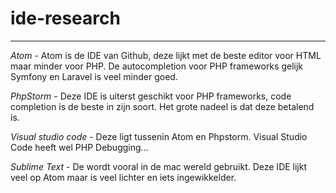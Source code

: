 # ide-research
___

*Atom* - Atom is de IDE van Github, deze lijkt met de beste editor voor HTML 
maar minder voor PHP. De autocompletion voor PHP frameworks gelijk
Symfony en Laravel is veel minder goed.

*PhpStorm* - Deze IDE is uiterst geschikt voor PHP frameworks, code completion 
is de beste in zijn soort. Het grote nadeel is dat deze betalend is.

*Visual studio code* - Deze ligt tussenin Atom en Phpstorm. 
Visual Studio Code heeft wel PHP Debugging...

*Sublime Text* - De wordt vooral in de mac wereld gebruikt. Deze IDE lijkt
veel op Atom maar is veel lichter en iets ingewikkelder.
